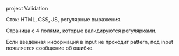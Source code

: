 project Validation

Стэк: HTML, CSS, JS, регулярные выражения.

Страница с 4 полями, которые валидируются регулярками.

Если введённая информация в input не проходит pattern, под input появляется сообщение об ошибке.
